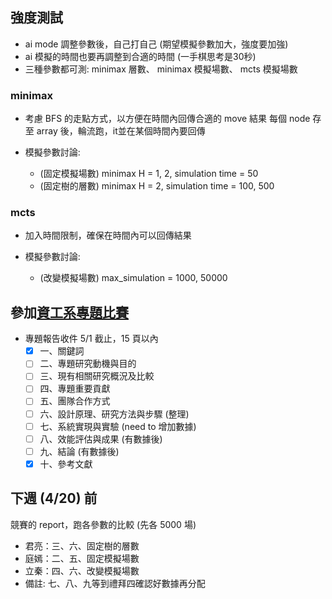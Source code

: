 ## 強度測試
* ai mode 調整參數後，自己打自己 (期望模擬參數加大，強度要加強)
* ai 模擬的時間也要再調整到合適的時間 (一手棋思考是30秒)
* 三種參數都可測: minimax 層數、 minimax 模擬場數、 mcts 模擬場數
### minimax
* 考慮 BFS 的走點方式，以方便在時間內回傳合適的 move 結果
每個 node 存至 array 後，輪流跑，it並在某個時間內要回傳

* 模擬參數討論:
    * (固定模擬場數) minimax H = 1, 2, simulation time = 50
    * (固定樹的層數) minimax H = 2, simulation time = 100, 500
### mcts
* 加入時間限制，確保在時間內可以回傳結果

* 模擬參數討論:
    * (改變模擬場數) max_simulation = 1000, 50000

## 參加[資工系專題比賽](https://www.cs.nctu.edu.tw/cswebsite/news/undergraduate/view/2458)
* 專題報告收件 5/1 截止，15 頁以內
    - [x] 一、關鍵詞
    - [ ] 二、專題研究動機與目的
    - [ ] 三、現有相關研究概況及比較
    - [ ] 四、專題重要貢獻
    - [ ] 五、團隊合作方式
    - [ ] 六、設計原理、研究方法與步驟 (整理)
    - [ ] 七、系統實現與實驗 (need to 增加數據)
    - [ ] 八、效能評估與成果 (有數據後)
    - [ ] 九、結論 (有數據後)
    - [x] 十、參考文獻

## 下週 (4/20) 前
競賽的 report，跑各參數的比較 (先各 5000 場)
* 君亮：三、六、固定樹的層數
* 庭嫣：二、五、固定模擬場數
* 立秦：四、六、改變模擬場數
* 備註: 七、八、九等到禮拜四確認好數據再分配
